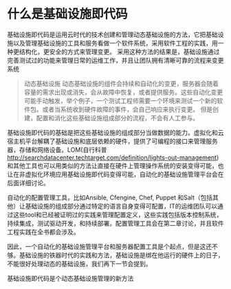 # 什么是基础设施即代码
基础设施即代码是运用云时代的技术创建和管理动态基础设施的方法，它把基础设施以及管理基础设施的工具和服务看做一个软件系统，采用软件工程的实践，用一种更结构化，更安全的方式来管理变更。
采用这种方法的结果是，基础设施通过完善测试过的功能来管理日常的运维工作，并且让团队拥有清晰可靠的流程来变更系统

> 动态基础设施
> 动态基础设施的组件会持续和自动化的变更，服务器会随着容量的需求出现或消失，会从故障中恢复，或者提供服务。这些自动化变更可能手动触发，举个例子，一个测试工程师需要一个环境来测试一个新的软件包。或者当系统收到硬件故障的事件，会自己响应来执行变更。
> 但是创建，配置和消化这些基础设施组成部分的流程，不会有人工参与。

基础设施即代码的基础是把这些基础设施的组成部分当做数据的能力。虚拟化和云宿主机平台解耦了基础设施和底层依赖的硬件，提供了可编程的接口来管理服务器，存储和网络设备。LOM(自行科普 http://searchdatacenter.techtarget.com/definition/lights-out-management)和其他工具也可以用类似的方法让直接在硬件上管理操作系统的安装变得可能，也让在非虚拟化环境应用基础设施即代码变得可能，自动化的基础设施管理平台会在后面详细讨论。

自动化的配置管理工具，比如Ansible, Cfengine, Chef, Puppet 和Salt（包括其他）让基础设施的组成部分通过特定的语言自身变得可配置，IT的运维团队可以通过这些tool和已经被证明过的实践来管理配置定义，这些实践包括版本控制系统，持续集成，测试驱动开发，和持续部署。配置管理工具会在第二章讨论，并且软件工程实践在全书都会涉及。

因此，一个自动化的基础设施管理平台和服务器配置工具是个起点，但是这还不够。基础设施的铁器时代的实践和方法，基础设施是绑在他运行的硬件上的日子，不能很好处理动态的基础设施，我们再下一节会提到。

基础设施即代码是个动态基础设施管理的新方法


